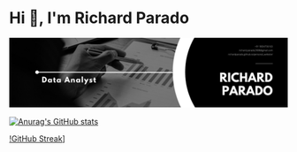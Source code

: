 # Hi 👋, I'm Richard Parado

![LinkedIn Cover Photo](https://github.com/RichardParado/personal_website/blob/main/assets/images/LinkedIn%20Banner.png)

[![Anurag's GitHub stats](https://github-readme-stats.vercel.app/api?username=RichardParado&show_icons=true&theme=dark)](https://github.com/anuraghazra/github-readme-stats)

[!GitHub Streak](https://github-readme-streak-stats.herokuapp.com/?user=richardparado&)]


